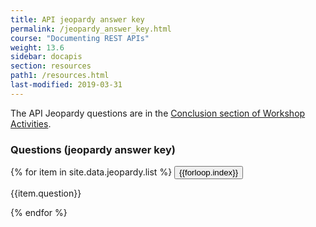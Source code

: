 ```yaml
---
title: API jeopardy answer key
permalink: /jeopardy_answer_key.html
course: "Documenting REST APIs"
weight: 13.6
sidebar: docapis
section: resources
path1: /resources.html
last-modified: 2019-03-31
---
```


The API Jeopardy questions are in the [Conclusion section of Workshop Activities](workshop.html#conclusion).

### Questions (jeopardy answer key)

{% for item in site.data.jeopardy.list %}
<button type="button" class="btn btn-danger" data-toggle="collapse" data-target="#q{{forloop.index}}">{{forloop.index}}</button>

<div id="q{{forloop.index}}" class="collapse">
<p>{{item.question}}</p>
</div>
{% endfor %}
